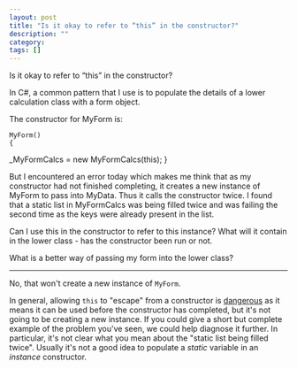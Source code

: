 ```yaml
---
layout: post
title: "Is it okay to refer to “this” in the constructor?"
description: ""
category:
tags: []
---
```


Is it okay to refer to “this” in the constructor?


In C#, a common pattern that I use is to populate the details of a lower calculation class with a form object.

The constructor for MyForm is:

    MyForm()
    {
 _MyFormCalcs = new MyFormCalcs(this);
    }

But I encountered an error today which makes me think that as my constructor had not finished completing, it creates a new instance of MyForm to pass into MyData. Thus it calls the constructor twice. I found that a static list in MyFormCalcs was being filled twice and was failing the second time as the keys were already present in the list.

Can I use this in the constructor to refer to this instance? What will it contain in the lower class - has the constructor been run or not.

What is a better way of passing my form into the lower class?


--------------------------------------- 
No, that won't create a new instance of `MyForm`.

In general, allowing `this` to "escape" from a constructor is [dangerous](http://codeblog.jonskeet.uk/2010/09/02/don-t-let-this-get-away/) as it means it can be used before the constructor has completed, but it's not going to be creating a new instance. If you could give a short but complete example of the problem you've seen, we could help diagnose it further. In particular, it's not clear what you mean about the "static list being filled twice". Usually it's not a good idea to populate a _static_ variable in an _instance_ constructor.


